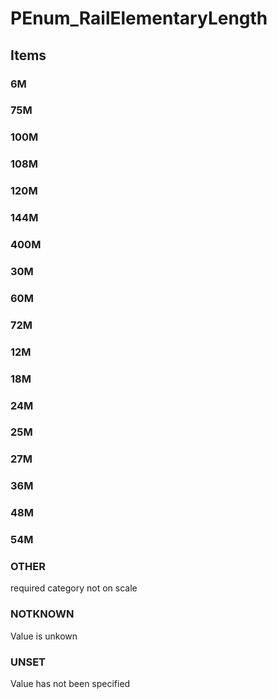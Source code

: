 # PEnum_RailElementaryLength


<!-- end of short definition -->
## Items

### 6M


### 75M


### 100M


### 108M


### 120M


### 144M


### 400M


### 30M


### 60M


### 72M


### 12M


### 18M


### 24M


### 25M


### 27M


### 36M


### 48M


### 54M


### OTHER
required category not on scale

### NOTKNOWN
Value is unkown

### UNSET
Value has not been specified
